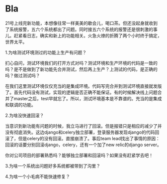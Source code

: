 # Bla

21号上线完新功能，本想像往常一样美美的歇会儿，喝口茶。但还没起身就收到了系统报警，五六个系统都出了问题。同时接五六个系统的报警还是很刺激的事儿。赶紧看日志，确实和新上的功能相关。火急火燎的折腾了两个小时终于搞定，世界太平。

1.为啥测试环境测过的功能上生产有问题？

扪心自问，测试环境我们的打开方式对吗？测试环境和生产环境的代码是一致的吗？是不是做到了新功能先合并测试，然后再上生产？上测试的代码，是正确的吗？做过测试吗？

在我们这里测试环境仅仅充当的是集成环境。代码写完合并到测试环境直接就发版了。首先代码没有测试，实现的逻辑是否正确不能保证。有的时候解决线上问题合并了master之后，test早就忘了。所以，测试环境基本是不靠谱的。充当的是集成和联调的功能。

2.为啥没快速回滚？

当意识到新功能有问题的时候，我立马进行了回滚。但是报错只是相应的减少了并没有彻底消失。这边django和celery独立部署，登录服务器发现django的代码回滚了，但是celery的没有回滚。直接崩溃了。事后team lead找出了事情的原因：回滚的话要分别回滚django，celery，还有一个加了new relic的django server。

你对公司项目的部署熟悉吗？能够独立部署和回滚吗？如果没有赶紧学去吧！

3.为啥一个系统出问题好多系统都被带到了沟里？

4.为啥一个小毛病不能快速修复？
